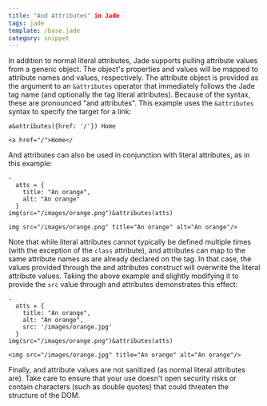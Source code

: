 ```yaml
---
title: "And Attributes" in Jade
tags: jade
template: /base.jade
category: snippet
---
```


In addition to normal literal attributes, Jade supports pulling attribute values from a generic object. The object's properties and values will be mapped to attribute names and values, respectively. The attribute object is provided as the argument to an `&attributes` operator that immediately follows the Jade tag name (and optionally the tag literal attributes). Because of the syntax, these are pronounced "and attributes". This example uses the `&attributes` syntax to specify the target for a link:

```
a&attributes({href: '/'}) Home
```

```
<a href="/">Home</
```

And attributes can also be used in conjunction with literal attributes, as in this example:

```
-
  atts = {
    title: "An orange",
    alt: "An orange"
  }
img(src="/images/orange.png")&attributes(atts)
```

```
img src="/images/orange.png" title="An orange" alt="An orange"/>
```

Note that while literal attributes cannot typically be defined multiple times (with the exception of the `class` attribute), and attributes can map to the same attribute names as are already declared on the tag. In that case, the values provided through the and attributes construct will overwrite the literal attribute values. Taking the above example and slightly modifying it to provide the `src` value through and attributes demonstrates this effect:

```
-
  atts = {
    title: "An orange",
    alt: "An orange",
    src: '/images/orange.jpg'
  }
img(src="/images/orange.png")&attributes(atts)
```

```
<img src="/images/orange.jpg" title="An orange" alt="An orange"/>
```

Finally, and attribute values are not sanitized (as normal literal attributes are). Take care to ensure that your use doesn't open security risks or contain characters (such as double quotes) that could threaten the structure of the DOM.
